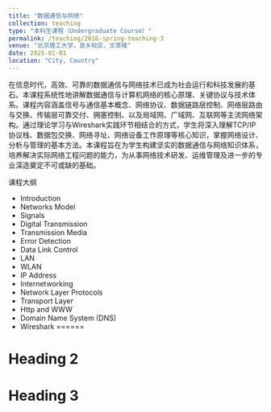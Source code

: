 ```yaml
---
title: "数据通信与网络"
collection: teaching
type: "本科生课程（Undergraduate Course）"
permalink: /teaching/2016-spring-teaching-3
venue: "北京理工大学，良乡校区，文萃楼"
date: 2025-01-01
location: "City, Country"
---
```


在信息时代，高效、可靠的数据通信与网络技术已成为社会运行和科技发展的基石。本课程系统性地讲解数据通信与计算机网络的核心原理、关键协议与技术体系。课程内容涵盖信号与通信基本概念、网络协议、数据链路层控制、网络层路由与交换、传输层可靠交付、拥塞控制、以及局域网、广域网、互联网等主流网络架构。通过理论学习与Wireshark实践环节相结合的方式，学生将深入理解TCP/IP协议栈、数据包交换、网络寻址、网络设备工作原理等核心知识，掌握网络设计、分析与管理的基本方法。本课程旨在为学生构建坚实的数据通信与网络知识体系，培养解决实际网络工程问题的能力，为从事网络技术研发、运维管理及进一步的专业深造奠定不可或缺的基础。

课程大纲
* Introduction
* Networks Model
* Signals
* Digital Transmission
* Transmission Media
* Error Detection
* Data Link Control
* LAN
* WLAN
* IP Address
* Internetworking
* Network Layer Protocols
* Transport Layer
* Http and WWW
* Domain Name System (DNS)
* Wireshark
======

Heading 2
======

Heading 3
======